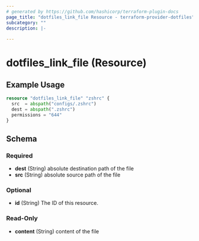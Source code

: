 ```yaml
---
# generated by https://github.com/hashicorp/terraform-plugin-docs
page_title: "dotfiles_link_file Resource - terraform-provider-dotfiles"
subcategory: ""
description: |-
  
---
```


# dotfiles_link_file (Resource)



## Example Usage

```terraform
resource "dotfiles_link_file" "zshrc" {
  src  = abspath("configs/.zshrc")
  dest = abspath(".zshrc")
  permissions = "644"
}
```

<!-- schema generated by tfplugindocs -->
## Schema

### Required

- **dest** (String) absolute destination path of the file
- **src** (String) absolute source path of the file

### Optional

- **id** (String) The ID of this resource.

### Read-Only

- **content** (String) content of the file


